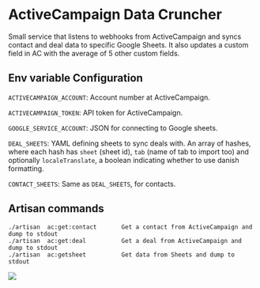 # ActiveCampaign Data Cruncher

Small service that listens to webhooks from ActiveCampaign and syncs
contact and deal data to specific Google Sheets. It also updates a
custom field in AC with the average of 5 other custom fields.

## Env variable Configuration

`ACTIVECAMPAIGN_ACCOUNT`: Account number at ActiveCampaign.

`ACTIVECAMPAIGN_TOKEN`: API token for ActiveCampaign.

`GOOGLE_SERVICE_ACCOUNT`: JSON for connecting to Google sheets.

`DEAL_SHEETS`: YAML defining sheets to sync deals with. An array of
hashes, where each hash has `sheet` (sheet id), `tab` (name of tab to
import too) and optionally `localeTranslate`, a boolean indicating
whether to use danish formatting.

`CONTACT_SHEETS`: Same as `DEAL_SHEETS`, for contacts.

## Artisan commands

``` shell
./artisan  ac:get:contact       Get a contact from ActiveCampaign and dump to stdout
./artisan  ac:get:deal          Get a deal from ActiveCampaign and dump to stdout
./artisan  ac:getsheet          Get data from Sheets and dump to stdout
```

[![](https://img.shields.io/codecov/c/github/reload/acdc.svg?style=for-the-badge)](https://codecov.io/gh/reload/acdc)
